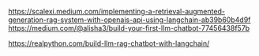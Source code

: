 https://scalexi.medium.com/implementing-a-retrieval-augmented-generation-rag-system-with-openais-api-using-langchain-ab39b60b4d9f
https://medium.com/@alisha3/build-your-first-llm-chatbot-77456438f57b

https://realpython.com/build-llm-rag-chatbot-with-langchain/

